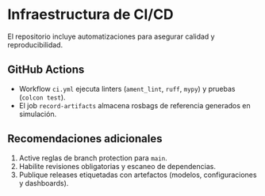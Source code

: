 # Infraestructura de CI/CD

El repositorio incluye automatizaciones para asegurar calidad y reproducibilidad.

## GitHub Actions
- Workflow `ci.yml` ejecuta linters (`ament_lint`, `ruff`, `mypy`) y pruebas (`colcon test`).
- El job `record-artifacts` almacena rosbags de referencia generados en simulación.

## Recomendaciones adicionales
1. Active reglas de branch protection para `main`.
2. Habilite revisiones obligatorias y escaneo de dependencias.
3. Publique releases etiquetadas con artefactos (modelos, configuraciones y dashboards).
